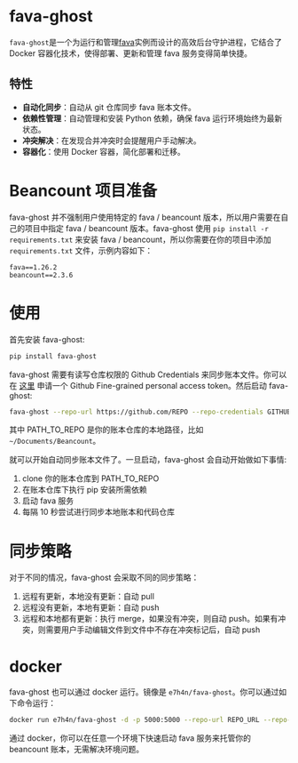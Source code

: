 # fava-ghost

`fava-ghost`是一个为运行和管理[fava](https://github.com/beancount/fava)实例而设计的高效后台守护进程，它结合了 Docker 容器化技术，使得部署、更新和管理 fava 服务变得简单快捷。

## 特性

- **自动化同步**：自动从 git 仓库同步 fava 账本文件。
- **依赖性管理**：自动管理和安装 Python 依赖，确保 fava 运行环境始终为最新状态。
- **冲突解决**：在发现合并冲突时会提醒用户手动解决。
- **容器化**：使用 Docker 容器，简化部署和迁移。

# Beancount 项目准备

fava-ghost 并不强制用户使用特定的 fava / beancount 版本，所以用户需要在自己的项目中指定 fava / beancount 版本。fava-ghost 使用 `pip install -r requirements.txt` 来安装 fava / beancount，所以你需要在你的项目中添加 `requirements.txt` 文件，示例内容如下：

```text
fava==1.26.2
beancount==2.3.6
```

# 使用

首先安装 fava-ghost:

```bash
pip install fava-ghost
```

fava-ghost 需要有读写仓库权限的 Github Credentials 来同步账本文件。你可以在 [这里](https://github.com/settings/tokens?type=beta) 申请一个 Github Fine-grained personal access token。然后启动 fava-ghost:

```bash
fava-ghost --repo-url https://github.com/REPO --repo-credentials GITHUB_TOKEN --repo-path PATH_TO_REPO
```

其中 PATH_TO_REPO 是你的账本仓库的本地路径，比如 `~/Documents/Beancount`。

就可以开始自动同步账本文件了。一旦启动，fava-ghost 会自动开始做如下事情:

1. clone 你的账本仓库到 PATH_TO_REPO
2. 在账本仓库下执行 pip 安装所需依赖
3. 启动 fava 服务
4. 每隔 10 秒尝试进行同步本地账本和代码仓库

# 同步策略

对于不同的情况，fava-ghost 会采取不同的同步策略：

1. 远程有更新，本地没有更新：自动 pull
2. 远程没有更新，本地有更新：自动 push
3. 远程和本地都有更新：执行 merge，如果没有冲突，则自动 push。如果有冲突，则需要用户手动编辑文件到文件中不存在冲突标记后，自动 push

# docker

fava-ghost 也可以通过 docker 运行。镜像是 `e7h4n/fava-ghost`。你可以通过如下命令运行：

```bash
docker run e7h4n/fava-ghost -d -p 5000:5000 --repo-url REPO_URL --repo-credentials GITHUB_TOKEN
```

通过 docker，你可以在任意一个环境下快速启动 fava 服务来托管你的 beancount 账本，无需解决环境问题。
